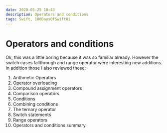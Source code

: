 ```yaml
---
date: 2020-05-25 10:43
description: Operators and conditions
tags: Swift, 100DaysOfSwiftUi
---
```


# Operators and conditions

Ok, this was a little boring because it was so familiar already. However the switch cases fallthrough and range operator were interesting new additions. In addition those I also reviewed these:

1. Arithmetic Operators
2. Operator overloading
3. Compound assignment operators
4. Comparison operators
5. Conditions
6. Combining conditions
7. The ternary operator
8. Switch statements
9. Range operators
10. Operators and conditions summary
